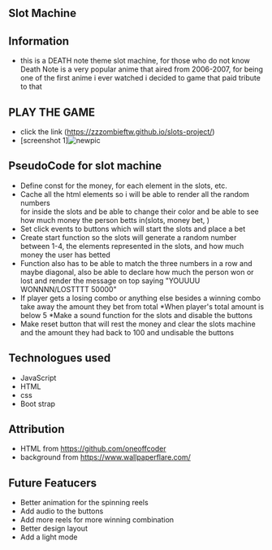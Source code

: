## Slot Machine

## Information
* this is a DEATH note theme slot machine, for those who do not know Death Note is a very 
    popular anime that aired from 2006-2007, for being one of the first anime i ever watched i decided to game that paid tribute to that

## PLAY THE GAME
 * click the link (https://zzzombieftw.github.io/slots-project/)
 * [screenshot 1]![newpic](https://user-images.githubusercontent.com/84632326/125027622-80efb580-e054-11eb-8fba-576385041a58.JPG)

## PseudoCode for slot machine
 * Define const for the money, for each element in the slots, etc.
* Cache all the html elements so i will be able to render all the random numbers   
    for inside the slots and be able to change their color and be able to see how much money the person betts in(slots, money bet, )
* Set click events to buttons which will start the slots and place a bet 
* Create start function  so the slots will generate a random number between 1-4, 
    the elements represented in the slots, and how much money the user has betted 
* Function also has to be able to match the three numbers in a row and maybe diagonal, 
    also be  able to declare how much the person won or lost 
    and render the message on top saying "YOUUUU WONNNN/LOSTTTT 50000"
* If player gets a losing combo or anything else besides a winning combo take away 
    the amount they bet   from total
    *When player's total amount is below 5
    *Make a sound function for the slots and disable the buttons
* Make reset button that will rest the money and clear the slots machine and the amount they had  back to 100 and undisable the buttons

## Technologues used
* JavaScript
* HTML
* css
* Boot strap

## Attribution
* HTML from https://github.com/oneoffcoder
* background from https://www.wallpaperflare.com/
  

## Future Featucers 
* Better animation for the spinning reels
* Add audio to the buttons
* Add more reels for more winning combination
* Better design layout
* Add a light mode